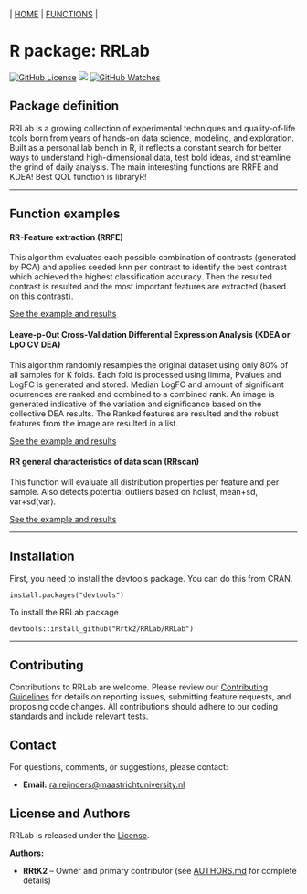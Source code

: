 | [HOME](https://github.com/Rrtk2/RRLab)  |  [FUNCTIONS](https://github.com/Rrtk2/RRLab/blob/master/docs/Functions/FunctionsOverview.md)  | 

# R package: RRLab
[![GitHub License](https://img.shields.io/github/license/Rrtk2/RRLab)](https://github.com/Rrtk2/RRLab/blob/master/LICENSE.md) ![](https://img.shields.io/badge/Status-Setting_up-red) [![GitHub Watches](https://img.shields.io/github/watchers/Rrtk2/RRLab.svg?style=social&label=Watch&maxAge=2592000)](https://github.com/Rrtk2/RRLab/watchers) 


## Package definition
RRLab is a growing collection of experimental techniques and quality-of-life tools born from years of hands-on data science, modeling, and exploration. Built as a personal lab bench in R, it reflects a constant search for better ways to understand high-dimensional data, test bold ideas, and streamline the grind of daily analysis. The main interesting functions are RRFE and KDEA! Best QOL function is libraryR!

---
## Function examples
#### RR-Feature extraction (RRFE)
This algorithm evaluates each possible combination of contrasts (generated by PCA) and applies seeded knn per contrast to identify the best contrast which achieved the highest classification accuracy. Then the resulted contrast is resulted and the most important features are extracted (based on this contrast).

[See the example and results](/docs/Functions/RRFE.md) 


#### Leave-p-Out Cross-Validation Differential Expression Analysis (KDEA or LpO CV DEA)
This algorithm randomly resamples the original dataset using only 80% of all samples for K folds. Each fold is processed using limma, Pvalues and LogFC is generated and stored. Median LogFC and amount of significant ocurrences are ranked and combined to a combined rank. An image is generated indicative of the variation and significance based on the collective DEA results. The Ranked features are resulted and the robust features from the image are resulted in a list.

[See the example and results](/docs/Functions/KDEA.md) 

#### RR general characteristics of data scan (RRscan)
This function will evaluate all distribution properties per feature and per sample. Also detects potential outliers based on hclust, mean+sd, var+sd(var).

[See the example and results](/docs/Functions/RRscan.md) 

---

## Installation
First, you need to install the devtools package. You can do this from CRAN.
```
install.packages("devtools")
```

To install the RRLab package
```
devtools::install_github("Rrtk2/RRLab/RRLab")
```
---

## Contributing
Contributions to RRLab are welcome. Please review our [Contributing Guidelines](CONTRIBUTING.md) for details on reporting issues, submitting feature requests, and proposing code changes. All contributions should adhere to our coding standards and include relevant tests.

## Contact
For questions, comments, or suggestions, please contact:

- **Email:** ra.reijnders@maastrichtuniversity.nl

## License and Authors
RRLab is released under the [License](LICENSE.md).

**Authors:**
- **RRtK2** – Owner and primary contributor (see [AUTHORS.md](AUTHORS.md) for complete details)
